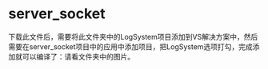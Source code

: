 ﻿# server_socket
下载此文件后，需要将此文件夹中的LogSystem项目添加到VS解决方案中，然后需要在server_socket项目中的应用中添加项目，把LogSystem选项打勾，完成添加就可以编译了：请看文件夹中的图片。

